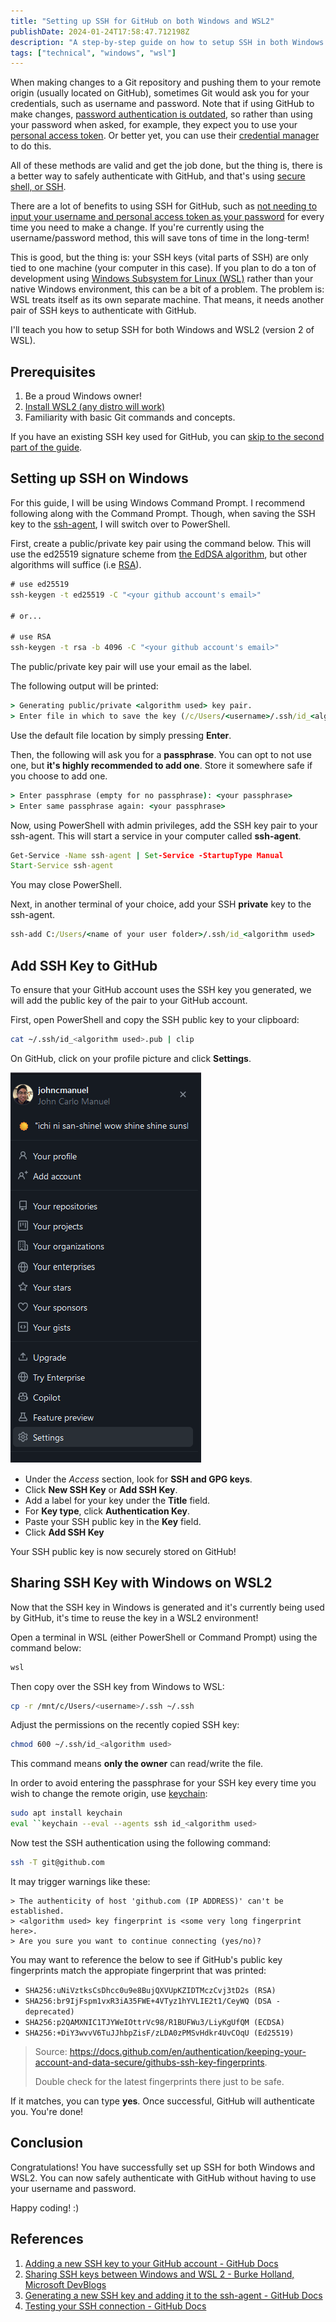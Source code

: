 ```yaml
---
title: "Setting up SSH for GitHub on both Windows and WSL2"
publishDate: 2024-01-24T17:58:47.712198Z
description: "A step-by-step guide on how to setup SSH in both Windows and WSL2."
tags: ["technical", "windows", "wsl"]
---
```


When making changes to a Git repository and pushing them to your remote origin (usually located on GitHub), sometimes Git would ask you for your credentials, such as username and password. Note that if using GitHub to make changes, [password authentication is outdated](https://docs.github.com/en/get-started/getting-started-with-git/about-remote-repositories#cloning-with-https-urls), so rather than using your password when asked, for example, they expect you to use your [personal access token](https://docs.github.com/en/authentication/keeping-your-account-and-data-secure/managing-your-personal-access-tokens). Or better yet, you can use their [credential manager](https://github.com/GitCredentialManager/git-credential-manager/blob/main/README.md) to do this.

All of these methods are valid and get the job done, but the thing is, there is a better way to safely authenticate with GitHub, and that's using [secure shell, or SSH](https://en.wikipedia.org/wiki/Secure_Shell).

There are a lot of benefits to using SSH for GitHub, such as [not needing to input your username and personal access token as your password](https://en.wikipedia.org/wiki/Secure_Shell) for every time you need to make a change. If you're currently using the username/password method, this will save tons of time in the long-term!

This is good, but the thing is: your SSH keys (vital parts of SSH) are only tied to one machine (your computer in this case). If you plan to do a ton of development using [Windows Subsystem for Linux (WSL)](https://learn.microsoft.com/en-us/windows/wsl/about) rather than your native Windows environment, this can be a bit of a problem. The problem is: WSL treats itself as its own separate machine. That means, it needs another pair of SSH keys to authenticate with GitHub.

I'll teach you how to setup SSH for both Windows and WSL2 (version 2 of WSL).

## Prerequisites

1. Be a proud Windows owner!
2. [Install WSL2 (any distro will work)](https://learn.microsoft.com/en-us/windows/wsl/install)
3. Familiarity with basic Git commands and concepts.

If you have an existing SSH key used for GitHub, you can [skip to the second part of the guide](#sharing-ssh-key-with-windows-on-wsl2).

## Setting up SSH on Windows

For this guide, I will be using Windows Command Prompt. I recommend following along with the Command Prompt. Though, when saving the SSH key to the [ssh-agent](https://en.wikipedia.org/wiki/Ssh-agent), I will switch over to PowerShell.

First, create a public/private key pair using the command below. This will use the ed25519 signature scheme from [the EdDSA algorithm](https://en.wikipedia.org/wiki/EdDSA), but other algorithms will suffice (i.e [RSA](<https://en.wikipedia.org/wiki/RSA_(cryptosystem)>)).

```bat
# use ed25519
ssh-keygen -t ed25519 -C "<your github account's email>"

# or...

# use RSA
ssh-keygen -t rsa -b 4096 -C "<your github account's email>"
```

The public/private key pair will use your email as the label.

The following output will be printed:

```bat
> Generating public/private <algorithm used> key pair.
> Enter file in which to save the key (/c/Users/<username>/.ssh/id_<algorithm used>):
```

Use the default file location by simply pressing **Enter**.

Then, the following will ask you for a **passphrase**. You can opt to not use one, but **it's highly recommended to add one**. Store it somewhere safe if you choose to add one.

```bat
> Enter passphrase (empty for no passphrase): <your passphrase>
> Enter same passphrase again: <your passphrase>
```

Now, using PowerShell with admin privileges, add the SSH key pair to your ssh-agent. This will start a service in your computer called **ssh-agent**.

```bat
Get-Service -Name ssh-agent | Set-Service -StartupType Manual
Start-Service ssh-agent
```

You may close PowerShell.

Next, in another terminal of your choice, add your SSH **private** key to the ssh-agent.

```bat
ssh-add C:/Users/<name of your user folder>/.ssh/id_<algorithm used>
```

## Add SSH Key to GitHub

To ensure that your GitHub account uses the SSH key you generated, we will add the public key of the pair to your GitHub account.

First, open PowerShell and copy the SSH public key to your clipboard:

```bash
cat ~/.ssh/id_<algorithm used>.pub | clip
```

On GitHub, click on your profile picture and click **Settings**.

![Settings link on GitHub](./0.png "Settings are at the very bottom.")

- Under the _Access_ section, look for **SSH and GPG keys**.
- Click **New SSH Key** or **Add SSH Key**.
- Add a label for your key under the **Title** field.
- For **Key type**, click **Authentication Key**.
- Paste your SSH public key in the **Key** field.
- Click **Add SSH Key**

Your SSH public key is now securely stored on GitHub!

## Sharing SSH Key with Windows on WSL2

Now that the SSH key in Windows is generated and it's currently being used by GitHub, it's time to reuse the key in a WSL2 environment!

Open a terminal in WSL (either PowerShell or Command Prompt) using the command below:

```bat
wsl
```

Then copy over the SSH key from Windows to WSL:

```bash
cp -r /mnt/c/Users/<username>/.ssh ~/.ssh
```

Adjust the permissions on the recently copied SSH key:

```bash
chmod 600 ~/.ssh/id_<algorithm used>
```

This command means **only the owner** can read/write the file.

In order to avoid entering the passphrase for your SSH key every time you wish to change the remote origin, use [keychain](https://www.funtoo.org/Funtoo:Keychain):

```bash
sudo apt install keychain
eval ``keychain --eval --agents ssh id_<algorithm used>
```

Now test the SSH authentication using the following command:

```bash
ssh -T git@github.com
```

It may trigger warnings like these:

```text
> The authenticity of host 'github.com (IP ADDRESS)' can't be established.
> <algorithm used> key fingerprint is <some very long fingerprint here>.
> Are you sure you want to continue connecting (yes/no)?
```

You may want to reference the below to see if GitHub's public key fingerprints match the appropiate fingerprint that was printed:

- `SHA256:uNiVztksCsDhcc0u9e8BujQXVUpKZIDTMczCvj3tD2s (RSA)`
- `SHA256:br9IjFspm1vxR3iA35FWE+4VTyz1hYVLIE2t1/CeyWQ (DSA - deprecated)`
- `SHA256:p2QAMXNIC1TJYWeIOttrVc98/R1BUFWu3/LiyKgUfQM (ECDSA)`
- `SHA256:+DiY3wvvV6TuJJhbpZisF/zLDA0zPMSvHdkr4UvCOqU (Ed25519)`

> Source: <https://docs.github.com/en/authentication/keeping-your-account-and-data-secure/githubs-ssh-key-fingerprints>.
>
> Double check for the latest fingerprints there just to be safe.

If it matches, you can type **yes**. Once successful, GitHub will authenticate you. You're done!

## Conclusion

Congratulations! You have successfully set up SSH for both Windows and WSL2. You can now safely authenticate with GitHub without having to use your username and password.

Happy coding! :)

## References

1. [Adding a new SSH key to your GitHub account - GitHub Docs](https://docs.github.com/en/authentication/connecting-to-github-with-ssh/adding-a-new-ssh-key-to-your-github-account)
2. [Sharing SSH keys between Windows and WSL 2 - Burke Holland, Microsoft DevBlogs](https://devblogs.microsoft.com/commandline/sharing-ssh-keys-between-windows-and-wsl-2/)
3. [Generating a new SSH key and adding it to the ssh-agent - GitHub Docs](https://docs.github.com/en/authentication/connecting-to-github-with-ssh/generating-a-new-ssh-key-and-adding-it-to-the-ssh-agent)
4. [Testing your SSH connection - GitHub Docs](https://docs.github.com/en/authentication/connecting-to-github-with-ssh/testing-your-ssh-connection)
